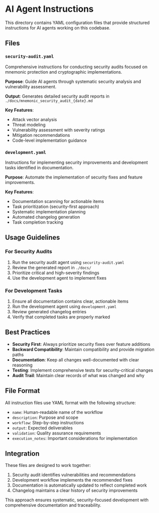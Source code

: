 # AI Agent Instructions

This directory contains YAML configuration files that provide structured instructions for AI agents working on this codebase.

## Files

### `security-audit.yaml`
Comprehensive instructions for conducting security audits focused on mnemonic protection and cryptographic implementations. 

**Purpose**: Guide AI agents through systematic security analysis and vulnerability assessment.

**Output**: Generates detailed security audit reports in `./docs/mnemonic_security_audit_{date}.md`

**Key Features**:
- Attack vector analysis
- Threat modeling
- Vulnerability assessment with severity ratings
- Mitigation recommendations
- Code-level implementation guidance

### `development.yaml`
Instructions for implementing security improvements and development tasks identified in documentation.

**Purpose**: Automate the implementation of security fixes and feature improvements.

**Key Features**:
- Documentation scanning for actionable items
- Task prioritization (security-first approach)
- Systematic implementation planning
- Automated changelog generation
- Task completion tracking

## Usage Guidelines

### For Security Audits
1. Run the security audit agent using `security-audit.yaml`
2. Review the generated report in `./docs/`
3. Prioritize critical and high-severity findings
4. Use the development agent to implement fixes

### For Development Tasks
1. Ensure all documentation contains clear, actionable items
2. Run the development agent using `development.yaml`
3. Review generated changelog entries
4. Verify that completed tasks are properly marked

## Best Practices

- **Security First**: Always prioritize security fixes over feature additions
- **Backward Compatibility**: Maintain compatibility and provide migration paths
- **Documentation**: Keep all changes well-documented with clear reasoning
- **Testing**: Implement comprehensive tests for security-critical changes
- **Audit Trail**: Maintain clear records of what was changed and why

## File Format

All instruction files use YAML format with the following structure:
- `name`: Human-readable name of the workflow
- `description`: Purpose and scope
- `workflow`: Step-by-step instructions
- `output`: Expected deliverables
- `validation`: Quality assurance requirements
- `execution_notes`: Important considerations for implementation

## Integration

These files are designed to work together:
1. Security audit identifies vulnerabilities and recommendations
2. Development workflow implements the recommended fixes
3. Documentation is automatically updated to reflect completed work
4. Changelog maintains a clear history of security improvements

This approach ensures systematic, security-focused development with comprehensive documentation and traceability.
